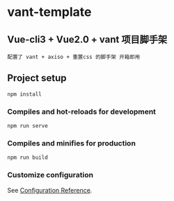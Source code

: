 # vant-template

## Vue-cli3 + Vue2.0 + vant 项目脚手架
```
配置了 vant + axiso + 重置css 的脚手架 开箱即用
```

## Project setup
```
npm install
```

### Compiles and hot-reloads for development
```
npm run serve
```

### Compiles and minifies for production
```
npm run build
```

### Customize configuration
See [Configuration Reference](https://cli.vuejs.org/config/).
